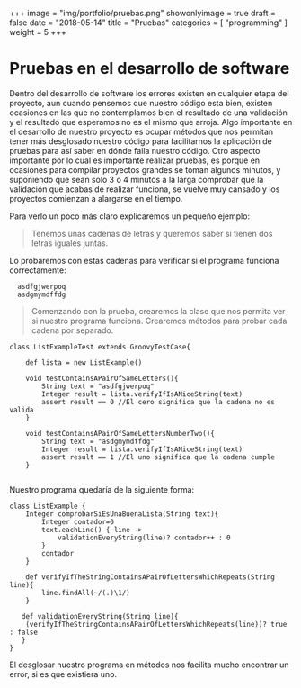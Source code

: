 +++
image = "img/portfolio/pruebas.png"
showonlyimage = true
draft = false
date = "2018-05-14"
title = "Pruebas"
categories = [ "programming" ]
weight = 5
+++



# Pruebas en el desarrollo de software

Dentro del desarrollo de software los errores existen en cualquier etapa del proyecto, aun cuando pensemos que nuestro código esta bien, existen ocasiones en las que no contemplamos bien el resultado de una validación y el resultado que esperamos no es el mismo que arroja.
Algo importante en el desarrollo de nuestro proyecto es ocupar métodos que nos permitan tener más desglosado nuestro código para facilitarnos la aplicación de pruebas para así saber en dónde falla nuestro código.
Otro aspecto importante por lo cual es importante realizar pruebas, es porque en ocasiones para compilar proyectos grandes se toman algunos minutos, y suponiendo que sean solo 3 o 4 minutos a la larga comprobar que la validación que acabas de realizar funciona, se vuelve muy cansado y los proyectos comienzan a alargarse en el tiempo.

Para verlo un poco más claro explicaremos un pequeño ejemplo:
>Tenemos unas cadenas de letras y queremos saber si tienen dos letras iguales juntas.

Lo probaremos con estas cadenas para verificar si el programa funciona correctamente:
~~~
  asdfgjwerpoq
  asdgmymdffdg
~~~
>Comenzando con la prueba, crearemos la clase que nos permita ver si nuestro programa funciona. Crearemos métodos para probar cada cadena por separado.

~~~
class ListExampleTest extends GroovyTestCase{	

	def lista = new ListExample()
	
	void testContainsAPairOfSameLetters(){
		String text = "asdfgjwerpoq"
		Integer result = lista.verifyIfIsANiceString(text)
		assert result == 0 //El cero significa que la cadena no es valida
	}

	void testContainsAPairOfSameLettersNumberTwo(){
		String text = "asdgmymdffdg"
		Integer result = lista.verifyIfIsANiceString(text)
		assert result == 1 //El uno significa que la cadena cumple
	}
	
~~~

Nuestro programa quedaría de la siguiente forma:

~~~
class ListExample {
	Integer comprobarSiEsUnaBuenaLista(String text){
		Integer contador=0
		text.eachLine() { line ->
			validationEveryString(line)? contador++ : 0
		}
		contador
	}

	def verifyIfTheStringContainsAPairOfLettersWhichRepeats(String line){
		line.findAll(~/(.)\1/)
	}
   
   def validationEveryString(String line){
   	(verifyIfTheStringContainsAPairOfLettersWhichRepeats(line))? true :	false
   }
}
~~~
El desglosar nuestro programa en métodos nos facilita mucho encontrar un error, si es que existiera uno.
